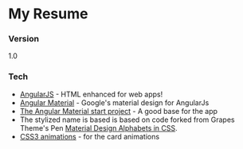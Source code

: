 # My Resume

### Version
1.0

### Tech

* [AngularJS](http://angularjs.org/) - HTML enhanced for web apps!
* [Angular Material](https://material.angularjs.org/latest/) - Google's material design for AngularJs
* [The Angular Material start project](https://github.com/angular/material-start) - A good base for the app
* The stylized name is based is based on code forked from Grapes Theme's Pen [Material Design Alphabets in CSS](http://codepen.io/grapestheme/pen/rVMXva/).
* [CSS3 animations](http://www.w3schools.com/css/css3_animations.asp) - for the card animations
